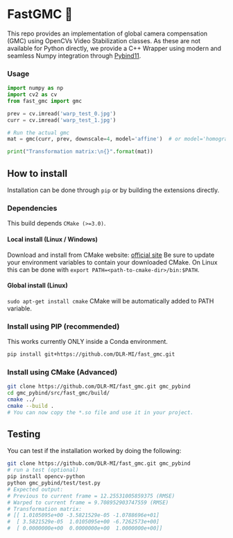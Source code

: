 # FastGMC 🚀

This repo provides an implementation of global camera compensation (GMC) using OpenCVs Video Stabilization classes. As these are not available for Python directly, we provide a C++ Wrapper using modern and seamless Numpy integration
through [Pybind11](https://github.com/pybind/pybind11).

### Usage
```python
import numpy as np
import cv2 as cv
from fast_gmc import gmc

prev = cv.imread('warp_test_0.jpg')
curr = cv.imread('warp_test_1.jpg')

# Run the actual gmc
mat = gmc(curr, prev, downscale=4, model='affine')  # or model='homography'

print("Transformation matrix:\n{}".format(mat))
```

## How to install
Installation can be done through ```pip``` or by building the extensions directly.

### Dependencies
This build depends ```CMake (>=3.0)```.
#### Local install (Linux / Windows)
Download and install from CMake website: [official site](https://cmake.org/download/)
Be sure to update your environment variables to contain your downloaded CMake.
On Linux this can be done with ```export PATH=<path-to-cmake-dir>/bin:$PATH```.
#### Global install (Linux)
```sudo apt-get install cmake```
CMake will be automatically added to PATH variable.

### Install using PIP (recommended)
This works currently ONLY inside a Conda environment.
```bash
pip install git+https://github.com/DLR-MI/fast_gmc.git
```

### Install using CMake (Advanced)
```bash
git clone https://github.com/DLR-MI/fast_gmc.git gmc_pybind
cd gmc_pybind/src/fast_gmc/build/
cmake ../
cmake --build .
# You can now copy the *.so file and use it in your project.
```

## Testing
You can test if the installation worked by doing the following:
```bash
git clone https://github.com/DLR-MI/fast_gmc.git gmc_pybind
# run a test (optional)
pip install opencv-python
python gmc_pybind/test/test.py
# Expected output:
# Previous to current frame = 12.25531005859375 (RMSE)
# Warped to current frame = 9.708952903747559 (RMSE)
# Transformation matrix:
# [[ 1.0105095e+00 -3.5821529e-05 -1.0788696e+01]
#  [ 3.5821529e-05  1.0105095e+00 -6.7262573e+00]
#  [ 0.0000000e+00  0.0000000e+00  1.0000000e+00]]
```


